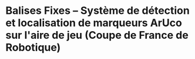 #  Balises Fixes – Système de détection et localisation de marqueurs ArUco sur l'aire de jeu (Coupe de France de Robotique)
